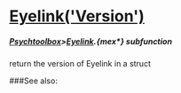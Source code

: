 # [Eyelink('Version')](Eyelink-Version) 
##### [Psychtoolbox](Psychtoolbox)>[Eyelink](Eyelink).{mex*} subfunction


return the version of Eyelink in a struct  


###See also:

